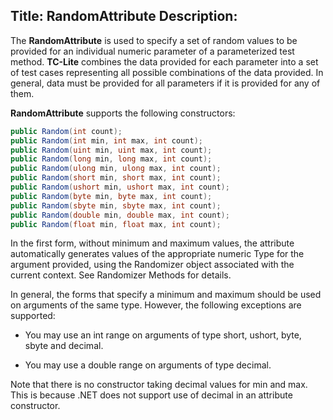 Title: RandomAttribute
Description: 
---

The **RandomAttribute** is used to specify a set of random values to be provided for an
individual numeric parameter of a parameterized test method. **TC-Lite** combines the data
provided for each parameter into a set of test cases representing all possible combinations
of the data provided. In general, data must be provided for all parameters if it is provided
for any of them.

**RandomAttribute** supports the following constructors:

```c#
public Random(int count);
public Random(int min, int max, int count);
public Random(uint min, uint max, int count);
public Random(long min, long max, int count);
public Random(ulong min, ulong max, int count);
public Random(short min, short max, int count);
public Random(ushort min, ushort max, int count);
public Random(byte min, byte max, int count);
public Random(sbyte min, sbyte max, int count);
public Random(double min, double max, int count);
public Random(float min, float max, int count);
```

In the first form, without minimum and maximum values, the attribute automatically generates
values of the appropriate numeric Type for the argument provided, using the Randomizer object
associated with the current context. See Randomizer Methods for details.

In general, the forms that specify a minimum and maximum should be used on arguments of the
same type. However, the following exceptions are supported:

* You may use an int range on arguments of type short, ushort, byte, sbyte and decimal.

* You may use a double range on arguments of type decimal.

Note that there is no constructor taking decimal values for min and max. This is because .NET
does not support use of decimal in an attribute constructor.

